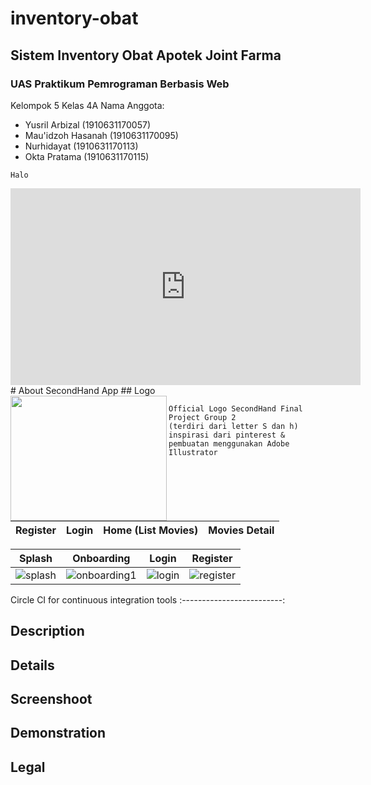 # inventory-obat
## Sistem Inventory Obat Apotek Joint Farma

### UAS Praktikum Pemrograman Berbasis Web
Kelompok 5 Kelas 4A
Nama Anggota:
- Yusril Arbizal      (1910631170057)
- Mau'idzoh Hasanah   (1910631170095)
- Nurhidayat          (1910631170113)
- Okta Pratama        (1910631170115)

``Halo``

<!DOCTYPE html>
<html>
<head>
    <title>Judul Website</title>
</head>
<body>
    <iframe width="560" height="315" src="https://www.youtube.com/embed/wxTL0LhR1oE" title="YouTube video player" frameborder="0" allow="accelerometer; autoplay; clipboard-write; encrypted-media; gyroscope; picture-in-picture" allowfullscreen></iframe>
</body>
</html>
# About SecondHand App
## Logo
<br>
<img src="https://user-images.githubusercontent.com/96243284/174308292-9b2b66f9-314e-408f-bd6c-0f6d8bac330d.png" width="250" height="200" align="left"> 

```
Official Logo SecondHand Final Project Group 2
(terdiri dari letter S dan h)
inspirasi dari pinterest & pembuatan menggunakan Adobe Illustrator
````
<br>

Register                   |  Login                    |  Home (List Movies)       |Movies Detail 
:-------------------------:|:-------------------------:|:-------------------------:|:-------------------------:


Splash | Onboarding | Login |Register
:-------------------------:|:-------------------------:|:-------------------------:|:-------------------------:
![splash](https://user-images.githubusercontent.com/75381611/180443708-988f8c11-2693-4103-9e4a-cf1b027ff409.jpeg) | ![onboarding1](https://user-images.githubusercontent.com/75381611/180443916-c14e6f8c-2eef-4726-a97f-62ef73b4ada6.jpeg) | ![login](https://user-images.githubusercontent.com/75381611/180443952-2c10033e-c1de-4627-9ef1-b6bf63476c26.jpeg) | ![register](https://user-images.githubusercontent.com/75381611/180443979-8353a1f6-e94e-4a41-bf3f-feab2fae959d.jpeg)





Circle CI for continuous integration tools
:-------------------------:

###
## Description
## Details
## Screenshoot
## Demonstration

## Legal
````
